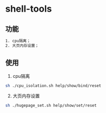 # shell-tools

## 功能
```bash
1. cpu隔离；
2. 大页内存设置；
```

## 使用
1. cpu隔离
```bash
sh ./cpu_isolation.sh help/show/bind/reset
```
2. 大页内存设置
```bash
sh ./hugepage_set.sh help/show/set/reset
```
